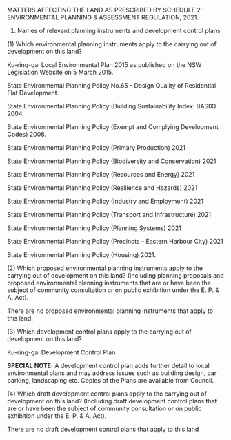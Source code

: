 MATTERS AFFECTING THE LAND AS PRESCRIBED BY SCHEDULE 2 –
ENVIRONMENTAL PLANNING & ASSESSMENT REGULATION, 2021.

1. Names of relevant planning instruments and development control plans

(1) Which environmental planning instruments apply to the carrying out of development on this land?

Ku-ring-gai Local Environmental Plan 2015 as published on the NSW Legislation Website
on 5 March 2015.

State Environmental Planning Policy No.65 - Design Quality of Residential Flat Development.

State Environmental Planning Policy (Building Sustainability Index: BASIX) 2004.

State Environmental Planning Policy (Exempt and Complying Development Codes) 2008.

State Environmental Planning Policy (Primary Production) 2021

State Environmental Planning Policy (Biodiversity and Conservation) 2021

State Environmental Planning Policy (Resources and Energy) 2021

State Environmental Planning Policy (Resilience and Hazards) 2021

State Environmental Planning Policy (Industry and Employment) 2021

State Environmental Planning Policy (Transport and Infrastructure) 2021

State Environmental Planning Policy (Planning Systems) 2021

State Environmental Planning Policy (Precincts - Eastern Harbour City) 2021

State Environmental Planning Policy (Housing) 2021.

(2) Which proposed environmental planning instruments apply to the carrying out of development on this land? (Including planning proposals and proposed environmental planning instruments that are or have been the subject of community consultation or on public exhibition under the E. P. & A. Act).

There are no proposed environmental planning instruments that apply to this land.

(3) Which development control plans apply to the carrying out of development on this land?

Ku-ring-gai Development Control Plan

**SPECIAL NOTE:** A development control plan adds further detail to local environmental plans and may address issues such as building design, car parking, landscaping etc. Copies of the Plans are available from Council.

(4) Which draft development control plans apply to the carrying out of development on this land? (Including draft development control plans that are or have been the subject of community consultation or on public exhibition under the E. P. & A. Act).

There are no draft development control plans that apply to this land